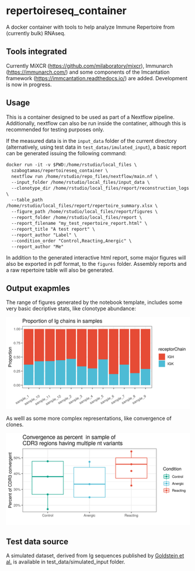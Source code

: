 # repertoireseq_container

A docker container with tools to help analyze Immune Repertoire from (currently bulk) RNAseq.

## Tools integrated

Currently MiXCR (https://github.com/milaboratory/mixcr), Immunarch (https://immunarch.com/) and some components of the Imcantation framework (https://immcantation.readthedocs.io/) are added.
Development is now in progress.

## Usage

This is a container designed to be used as part of a Nextflow pipeline. 
Additionally, nextflow can also be run inside the contatiner, although this is recommended for testing purposes only.  

If the measured data is in the `input_data` folder of the current directory (alternatively, using test data in `test_datas/imulated_input`), a basic report can be generated issuing the following command:

```
docker run -it -v $PWD:/home/rstudio/local_files \
  szabogtamas/repertoireseq_container \
  nextflow run /home/rstudio/repo_files/nextflow/main.nf \
  --input_folder /home/rstudio/local_files/input_data \
  --clonotype_dir /home/rstudio/local_files/report/reconstruction_logs \
  --table_path /home/rstudio/local_files/report/repertoire_summary.xlsx \
  --figure_path /home/rstudio/local_files/report/figures \
  --report_folder /home/rstudio/local_files/report \
  --report_filename "my_test_repertoire_report.html" \
  --report_title "A test report" \
  --report_author "Label" \
  --condition_order "Control,Reacting,Anergic" \
  --report_author "Me"
```

In addition to the generated interactive html report, some major figures will also be exported in pdf format, to the  `figures` folder. Assembly reports and a raw repertoire table will also be generated.

## Output exapmles

The range of figures generated by the notebook template, includes some very basic decriptive stats, like clonotype abundance:

![Clones](test_data/example_figs/figure_1.png)

As welll as some more complex representations, like convergence of clones.

![Convergence](test_data/example_figs/figure_8.png)

## Test data source

A simulated dataset, derived from Ig sequences published by [Goldstein et al.](https://pubmed.ncbi.nlm.nih.gov/31428692/) is available in test_data/simulated_input folder.